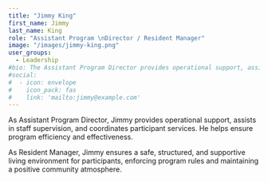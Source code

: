 ```yaml
---
title: "Jimmy King"
first_name: Jimmy
last_name: King
role: "Assistant Program \nDirector / Resident Manager"
image: "/images/jimmy-king.png"
user_groups:
  - Leadership
#bio: The Assistant Program Director provides operational support, assists in staff supervision, and coordinates participant services. They help ensure program efficiency and effectiveness. As Resident Manager, Jimmy ensures a safe, structured, and supportive living environment for participants, enforcing program rules and maintaining a positive community atmosphere.
#social:
#  - icon: envelope
#    icon_pack: fas
#    link: 'mailto:jimmy@example.com'
---
```


As Assistant Program Director, Jimmy provides operational support, assists in staff supervision, and coordinates participant services. He helps ensure program efficiency and effectiveness. 

As Resident Manager, Jimmy ensures a safe, structured, and supportive living environment for participants, enforcing program rules and maintaining a positive community atmosphere.
